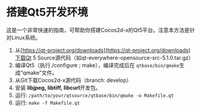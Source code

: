 # 搭建Qt5开发环境

这是一个非常快速的指南，可帮助你搭建Cocos2d-x的Qt5平台。注意本方法是针对Linux系统。

1. 从[https://qt-project.org/downloads](https://qt-project.org/downloads)下载Qt 5 Source源代码（如qt-everywhere-opensource-src-5.1.0.tar.gz）
2. 编译Qt5（执行./configure ; make），编译完成后在 `qtbase/bin/qmake`生成“qmake”文件。
3. 从Git下载Cocos2d-x源代码（branch: develop）
4. 安装 **libjpeg, libtiff, libcurl**开发包。
5. 运行: `/path/to/your/qtsource/qtbase/bin/qmake -o Makefile.qt`
6. 运行: `make -f Makefile.qt`